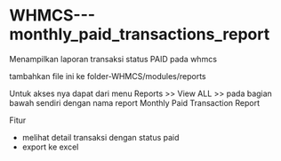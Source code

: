 # WHMCS---monthly_paid_transactions_report
Menampilkan laporan transaksi status PAID pada whmcs

tambahkan file ini ke 
folder-WHMCS/modules/reports

Untuk akses nya dapat dari menu
Reports >> View ALL >> pada bagian bawah sendiri dengan nama report Monthly Paid Transaction Report

Fitur 
- melihat detail transaksi dengan status paid
- export ke excel
